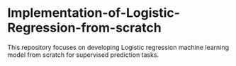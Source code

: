 # Implementation-of-Logistic-Regression-from-scratch

This repository focuses on developing Logistic regression machine learning model from scratch for supervised prediction tasks.
